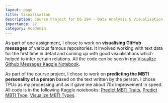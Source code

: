 ```yaml
---
layout: page
title: Visualisation
description: Course Project for DS 294 - Data Analysis & Visualisation @ IISc (Feb - Jun 2021)
importance: 22
category: Academia
---
```


As part of one assignment, I chose to work on <b>visualising GitHub
messages</b> of various famous repositories. It involved working with text data for the first time in detail and
coming up with good visualisations which helped to infer certain relations. All the code can be seen in
<a href="https://www.kaggle.com/rajjain/github-messages-dataset-visualisation">my Visualize Github Messages Kaggle Notebook</a>. 

As part of the course project, I chose to work on <b>predicting the MBTI personality of a person</b>
based on the text written by the person. I chose TPUs as my processing unit as it gave me about 70x improvement in
speed. All code is in the following Kaggle notebooks:
<a href="https://www.kaggle.com/rajjain/predict-mbti-traits-from-text-using-tpu">Predict MBTI Traits</a>,
<a href="https://www.kaggle.com/rajjain/predict-mbti-type-from-text-using-tpu">Predict MBTI Type</a>,
<a href="https://www.kaggle.com/rajjain/country-wise-mbti-personality">Visualize MBTI Types</a>.
